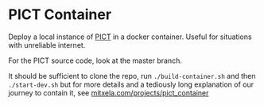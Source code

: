 # PICT Container

Deploy a local instance of [PICT](https://mitxela.com/pict) in a docker container. Useful for situations with unreliable internet.

For the PICT source code, look at the master branch.

It should be sufficient to clone the repo, run `./build-container.sh` and then `./start-dev.sh` but for more details and a tediously long explanation of our journey to contain it, see [mitxela.com/projects/pict_container](https://mitxela.com/projects/pict_container)


